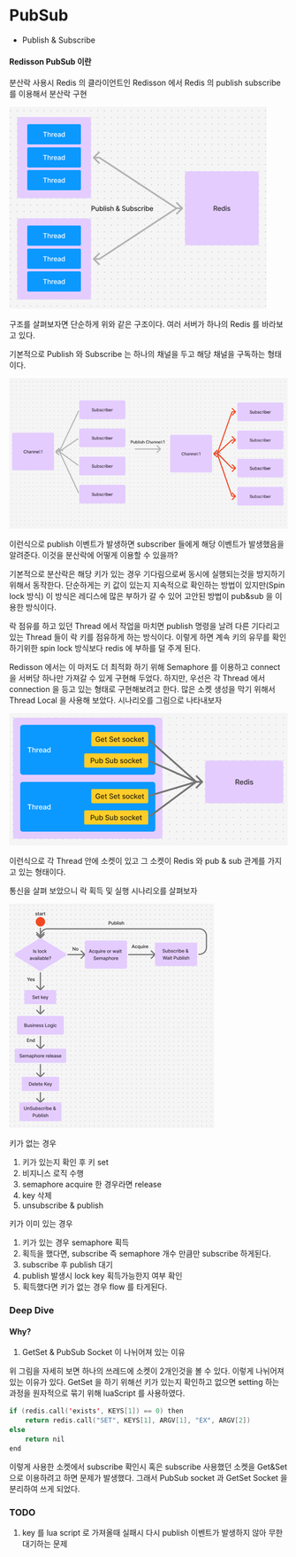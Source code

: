 # PubSub

- Publish & Subscribe

#### Redisson PubSub 이란

분산락 사용시 Redis 의 클라이언트인 Redisson 에서 Redis 의 publish subscribe 를 이용해서 분산락 구현

![img.png](img.png)

구조를 살펴보자면 단순하게 위와 같은 구조이다. 여러 서버가 하나의 Redis 를 바라보고 있다.

기본적으로 Publish 와 Subscribe 는 하나의 채널을 두고 해당 채널을 구독하는 형태이다.

![img_1.png](img_1.png)

이런식으로 publish 이벤트가 발생하면 subscriber 들에게 해당 이벤트가 발생했음을 알려준다.
이것을 분산락에 어떻게 이용할 수 있을까?

기본적으로 분산락은 해당 키가 있는 경우 기다림으로써 동시에 실행되는것을 방지하기 위해서 동작한다. 단순하게는 키 값이 있는지 지속적으로 확인하는
방법이 있지만(Spin lock 방식) 이 방식은 레디스에 많은 부하가 갈 수 있어 고안된 방법이 pub&sub 을 이용한 방식이다.

락 점유를 하고 있던 Thread 에서 작업을 마치면 publish 명령을 날려 다른 기다리고 있는 Thread 들이 락 키를 점유하게 하는 방식이다.
이렇게 하면 계속 키의 유무를 확인하기위한 spin lock 방식보다 redis 에 부하를 덜 주게 된다.

Redisson 에서는 이 마저도 더 최적화 하기 위해 Semaphore 를 이용하고 connect 을 서버당 하나만 가져갈 수 있게 구현해 두었다.
하지만, 우선은 각 Thread 에서 connection 을 등고 있는 형태로 구현해보려고 한다.
많은 소켓 생성을 막기 위해서 Thread Local 을 사용해 보았다. 시나리오를 그림으로 나타내보자

![img_4.png](img_4.png)

이런식으로 각 Thread 안에 소켓이 있고 그 소켓이 Redis 와 pub & sub 관계를 가지고 있는 형태이다.

통신을 살펴 보았으니 락 획득 및 실행 시나리오를 살펴보자

![img_3.png](img_3.png)

키가 없는 경우
1) 키가 있는지 확인 후 키 set
2) 비지니스 로직 수행
3) semaphore acquire 한 경우라면 release
4) key 삭제
5) unsubscribe & publish

키가 이미 있는 경우
1) 키가 있는 경우 semaphore 획득
2) 획득을 했다면, subscribe 즉 semaphore 개수 만큼만 subscribe 하게된다.
3) subscribe 후 publish 대기
4) publish 발생시 lock key 획득가능한지 여부 확인
5) 획득했다면 키가 없는 경우 flow 를 타게된다.

### Deep Dive

#### Why?

1. GetSet & PubSub Socket 이 나뉘어져 있는 이유

위 그림을 자세히 보면 하나의 쓰레드에 소켓이 2개인것을 볼 수 있다. 이렇게 나뉘어져 있는 이유가 있다.
GetSet 을 하기 위해선 키가 있는지 확인하고 없으면 setting 하는 과정을 원자적으로 묶기 위해 luaScript 를 사용하였다.

```kotlin
if (redis.call('exists', KEYS[1]) == 0) then
    return redis.call("SET", KEYS[1], ARGV[1], "EX", ARGV[2])
else
    return nil
end
```

이렇게 사용한 소켓에서 subscribe 확인시 혹은 subscribe 사용했던 소켓을 Get&Set 으로 이용하려고 하면 문제가 발생했다.
그래서 PubSub socket 과 GetSet Socket 을 분리하여 쓰게 되었다.

### TODO

1. key 를 lua script 로 가져올때 실패시 다시 publish 이벤트가 발생하지 않아 무한 대기하는 문제



